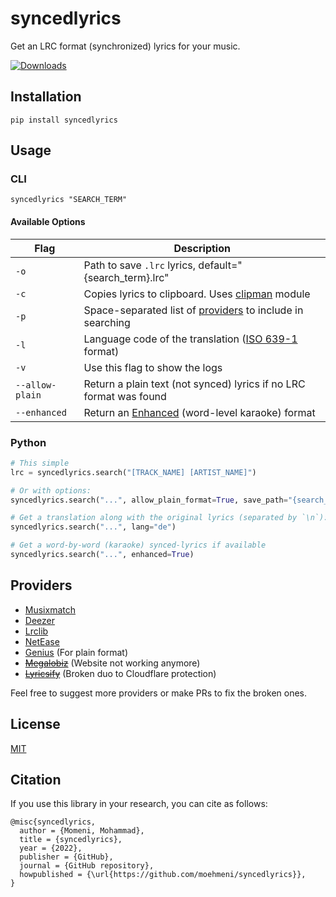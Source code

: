 # syncedlyrics
 Get an LRC format (synchronized) lyrics for your music.
 
 [![Downloads](https://static.pepy.tech/badge/syncedlyrics/month)](https://pepy.tech/project/syncedlyrics)

## Installation
```
pip install syncedlyrics
```
## Usage
### CLI
```
syncedlyrics "SEARCH_TERM"
```

#### Available Options
| Flag | Description |
| --- | --- |
| `-o` | Path to save `.lrc` lyrics, default="{search_term}.lrc" |
| `-с` | Copies lyrics to clipboard. Uses [clipman](https://github.com/NikitaBeloglazov/clipman) module |
| `-p` | Space-separated list of [providers](#providers) to include in searching |
| `-l` | Language code of the translation ([ISO 639-1](https://en.wikipedia.org/wiki/List_of_ISO_639_language_codes) format) |
| `-v` | Use this flag to show the logs |  
| `--allow-plain` | Return a plain text (not synced) lyrics if no LRC format was found |
| `--enhanced` | Return an [Enhanced](https://en.wikipedia.org/wiki/LRC_(file_format)#A2_extension:_word_time_tag) (word-level karaoke) format

### Python
```py
# This simple
lrc = syncedlyrics.search("[TRACK_NAME] [ARTIST_NAME]")

# Or with options:
syncedlyrics.search("...", allow_plain_format=True, save_path="{search_term}_1234.lrc", providers=["NetEase"])

# Get a translation along with the original lyrics (separated by `\n`):
syncedlyrics.search("...", lang="de")

# Get a word-by-word (karaoke) synced-lyrics if available
syncedlyrics.search("...", enhanced=True)
```

## Providers
- [Musixmatch](https://www.musixmatch.com/)
- [Deezer](https://deezer.com/)
- [Lrclib](https://github.com/tranxuanthang/lrcget/issues/2#issuecomment-1326925928)
- [NetEase](https://music.163.com/)
- [Genius](https://genius.com) (For plain format)
- ~~[Megalobiz](https://www.megalobiz.com/)~~ (Website not working anymore)
- ~~[Lyricsify](https://www.lyricsify.com/)~~ (Broken duo to Cloudflare protection)

Feel free to suggest more providers or make PRs to fix the broken ones.

## License
[MIT](https://github.com/rtcq/syncedlyrics/blob/master/LICENSE)

## Citation
If you use this library in your research, you can cite as follows:
```
@misc{syncedlyrics,
  author = {Momeni, Mohammad},
  title = {syncedlyrics},
  year = {2022},
  publisher = {GitHub},
  journal = {GitHub repository},
  howpublished = {\url{https://github.com/moehmeni/syncedlyrics}},
}
```
